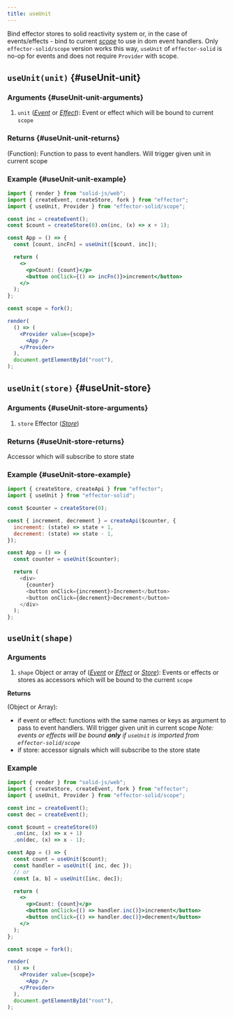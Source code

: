 ```yaml
---
title: useUnit
---
```


Bind effector stores to solid reactivity system or, in the case of events/effects - bind to current [_scope_](/en/api/effector/Scope) to use in dom event handlers.
Only `effector-solid/scope` version works this way, `useUnit` of `effector-solid` is no-op for events and does not require `Provider` with scope.

## `useUnit(unit)` {#useUnit-unit}

### Arguments {#useUnit-unit-arguments}

1. `unit` ([_Event_](/en/api/effector/Event) or [_Effect_](/en/api/effector/Effect)): Event or effect which will be bound to current `scope`

### Returns {#useUnit-unit-returns}

(Function): Function to pass to event handlers. Will trigger given unit in current scope

### Example {#useUnit-unit-example}

```jsx
import { render } from "solid-js/web";
import { createEvent, createStore, fork } from "effector";
import { useUnit, Provider } from "effector-solid/scope";

const inc = createEvent();
const $count = createStore(0).on(inc, (x) => x + 1);

const App = () => {
  const [count, incFn] = useUnit([$count, inc]);

  return (
    <>
      <p>Count: {count}</p>
      <button onClick={() => incFn()}>increment</button>
    </>
  );
};

const scope = fork();

render(
  () => (
    <Provider value={scope}>
      <App />
    </Provider>
  ),
  document.getElementById("root"),
);
```

## `useUnit(store)` {#useUnit-store}

### Arguments {#useUnit-store-arguments}

1. `store` Effector ([_Store_](/en/api/effector/Store))

### Returns {#useUnit-store-returns}

Accessor which will subscribe to store state

### Example {#useUnit-store-example}

```js
import { createStore, createApi } from "effector";
import { useUnit } from "effector-solid";

const $counter = createStore(0);

const { increment, decrement } = createApi($counter, {
  increment: (state) => state + 1,
  decrement: (state) => state - 1,
});

const App = () => {
  const counter = useUnit($counter);

  return (
    <div>
      {counter}
      <button onClick={increment}>Increment</button>
      <button onClick={decrement}>Decrement</button>
    </div>
  );
};
```

## `useUnit(shape)`

### Arguments

1. `shape` Object or array of ([_Event_](/en/api/effector/Event) or [_Effect_](/en/api/effector/Effect) or [_Store_](/en/api/effector/Store)): Events or effects or stores as accessors which will be bound to the current `scope`

**Returns**

(Object or Array):

- if event or effect: functions with the same names or keys as argument to pass to event handlers. Will trigger given unit in current scope _Note: events or effects will be bound **only** if `useUnit` is imported from `effector-solid/scope`_
- if store: accessor signals which will subscribe to the store state

### Example

```jsx
import { render } from "solid-js/web";
import { createStore, createEvent, fork } from "effector";
import { useUnit, Provider } from "effector-solid/scope";

const inc = createEvent();
const dec = createEvent();

const $count = createStore(0)
  .on(inc, (x) => x + 1)
  .on(dec, (x) => x - 1);

const App = () => {
  const count = useUnit($count);
  const handler = useUnit({ inc, dec });
  // or
  const [a, b] = useUnit([inc, dec]);

  return (
    <>
      <p>Count: {count}</p>
      <button onClick={() => handler.inc()}>increment</button>
      <button onClick={() => handler.dec()}>decrement</button>
    </>
  );
};

const scope = fork();

render(
  () => (
    <Provider value={scope}>
      <App />
    </Provider>
  ),
  document.getElementById("root"),
);
```
